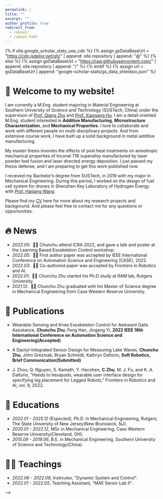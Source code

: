 ```yaml
---
permalink: /
title: ""
excerpt: ""
author_profile: true
redirect_from: 
  - /about/
  - /about.html
---
```


{% if site.google_scholar_stats_use_cdn %}
{% assign gsDataBaseUrl = "https://cdn.jsdelivr.net/gh/" | append: site.repository | append: "@" %}
{% else %}
{% assign gsDataBaseUrl = "https://raw.githubusercontent.com/" | append: site.repository | append: "/" %}
{% endif %}
{% assign url = gsDataBaseUrl | append: "google-scholar-stats/gs_data_shieldsio.json" %}

<span class='anchor' id='about-me'></span>
# 🎊 Welcome to my website!

I am currently a M.Eng. student majoring in Material Engineering at Southern University of Science and Technology (SUSTech, China) under the supervison of [Prof. Qiang Zhu](https://faculty.sustech.edu.cn/zhuq/en/) and [Prof. Xiaogang Hu](https://faculty.sustech.edu.cn/huxg/en/). I am a detail oriented M.Eng. student interested in **Additive Manufacturing**, **Microstructure Characterization**, and **Mechanical Properties**. I love to collaborate and work with different people on multi-disciplinary projects. And from extensive course work, I have built up a solid background in metal additive manufacturing.

My master thesis invovles the effects of post heat treatments on anisotropic mechanical properties of Inconel 718 superalloy manufactured by laser powder bed fusion and laser directed energy deposition. I just passed my thesis defense, and I am preparing to get this work published now.

I received my Bachelor’s degree from SUSTech, in 2019 with my major in Mechanical Engineering. During this period, I worked on the design of fuel cell system for drones in Shenzhen Key Laboratory of Hydrogen Energy with [Prof. Haijiang Wang](https://faculty.sustech.edu.cn/wanghj/en/).

Please find my [CV](./docs/CV.pdf) here for more about my research projects and background. And please feel free to contact me for any questions or opportunities. 


<!-- My research interest includes neural machine translation and computer vision. I have published more than 100 papers at the top international AI conferences with total <a href='https://scholar.google.com/citations?user=DhtAFkwAAAAJ'>google scholar citations <strong><span id='total_cit'>260000+</span></strong></a> (You can also use google scholar badge <a href='https://scholar.google.com/citations?user=DhtAFkwAAAAJ'><img src="https://img.shields.io/endpoint?url={{ url | url_encode }}&logo=Google%20Scholar&labelColor=f6f6f6&color=9cf&style=flat&label=citations"></a>). -->


# 🔥 News
- *2022.05*: &nbsp;🎉🎉 Chunchu attend ICRA 2022, and gave a talk and poster at the Learning Based Exoskeleton Control workshop.
- *2022.05*: &nbsp;🎉🎉 First author paper was accepted by IEEE International Conference on Automation Science and Engineering (CASE), 2022.
- *2022.03*: &nbsp;🎉🎉 Co-authored paper was accepted by Frontiers in Robotics and AI.
- *2022.01*: &nbsp;🎉🎉 Chunchu Zhu started his Ph.D study at RAM lab, Rutgers University. 
- *2021.12*: &nbsp;🎉🎉 Chunchu Zhu graduated with his Master of Science degree in Mechanical Engineering from Case Western Reserve University. 

# 📝 Publications 

<!-- <div class='paper-box'><div class='paper-box-image'><img src='images/500x300.png' alt="sym" width="100%"></div>
<div class='paper-box-text' markdown="1">

[Deep Residual Learning for Image Recognition](https://openaccess.thecvf.com/content_cvpr_2016/papers/He_Deep_Residual_Learning_CVPR_2016_paper.pdf), **Chunchu Zhu**, Feng Han, Jingang Yi

**CVPR, 2016** \| [**Project**](https://scholar.google.com/citations?view_op=view_citation&hl=zh-CN&user=DhtAFkwAAAAJ&citation_for_view=DhtAFkwAAAAJ:ALROH1vI_8AC) <strong><span class='show_paper_citations' data='DhtAFkwAAAAJ:ALROH1vI_8AC'></span></strong>
- Lorem ipsum dolor sit amet, consectetur adipiscing elit. Vivamus ornare aliquet ipsum, ac tempus justo dapibus sit amet. 
</div>
</div> -->
- Wearable Sensing and Knee Exoskeleton Control for Awkward Gaits Assistance, **Chunchu Zhu**, Feng Han, Jingang Yi, **2022 IEEE 18th International Conference on Automation Science and Engineering(Accepted)**

- A Dactyl-Integrated Sensor Design for Measuring Lake Waves, **Chunchu Zhu**, John Grezmak, Bryan Schmidt, Kathryn Daltorio, **Soft Robotics, Brief Communication(Submitted)**

- J. Zhou, Q. Nguyen, S. Kamath, Y. Hacohen, **C.Zhu**, M. J. Fu, and K. A. Daltorio, “Hands to hexapods, wearable user interface design for specifying leg placement for Legged Robots,” Frontiers in Robotics and AI, vol. 9, 2022.

<!-- - [Lorem ipsum dolor sit amet, consectetur adipiscing elit. Vivamus ornare aliquet ipsum, ac tempus justo dapibus sit amet](https://github.com), A, B, C, **CVPR 2020** -->

# 📖 Educations
- *2022.01 - 2025.12 (Expected)*, Ph.D. in Mechanical Engineering, Rutgers, The State University of New Jersey(New Brunswick, NJ).
- *2020.01 - 2022.12*, MSc in Mechanical Engineering, Case Western Reserve University(Cleveland, OH).
- *2015.09 - 2019.06*, B.E. in Mechanical Engineering, Southern University of Science and Technology(China). 

# 👨‍🏫 Teachings
- *2022.06 - 2022.08*, Instrcutor, "Dynamic System and Control".
- *2022.01 - 2022.05*, Teaching Assistant, "MAE Senior Lab II".

<!-- # 🎖 Honors and Awards
- *2021.10* Lorem ipsum dolor sit amet, consectetur adipiscing elit. Vivamus ornare aliquet ipsum, ac tempus justo dapibus sit amet. 
- *2021.09* Lorem ipsum dolor sit amet, consectetur adipiscing elit. Vivamus ornare aliquet ipsum, ac tempus justo dapibus sit amet.  -->
<!-- 

<!-- # 💬 Invited Talks
- *2021.06*, Lorem ipsum dolor sit amet, consectetur adipiscing elit. Vivamus ornare aliquet ipsum, ac tempus justo dapibus sit amet. 
- *2021.03*, Lorem ipsum dolor sit amet, consectetur adipiscing elit. Vivamus ornare aliquet ipsum, ac tempus justo dapibus sit amet.  \| [\[video\]](https://github.com/) --> -->

<!-- # 💻 Internships
- *2019.05 - 2020.02*, [Lorem](https://github.com/), China. -->


<script type='text/javascript' id='clustrmaps' src='//cdn.clustrmaps.com/map_v2.js?cl=ffffff&w=450&t=n&d=Ak5DuLvzIX678_sVyqunXdstRBZxnpMq3yWJEkgYk4w&co=2d78ad&cmo=3acc3a&cmn=ff5353&ct=ffffff'></script>
